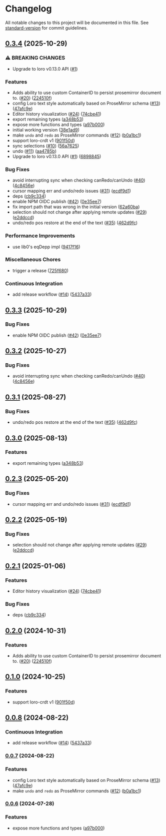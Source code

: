 # Changelog

All notable changes to this project will be documented in this file. See [standard-version](https://github.com/conventional-changelog/standard-version) for commit guidelines.

## [0.3.4](https://github.com/loro-dev/loro-prosemirror/compare/v0.3.3...v0.3.4) (2025-10-29)


### ⚠ BREAKING CHANGES

* Upgrade to loro v0.13.0 API ([#1](https://github.com/loro-dev/loro-prosemirror/issues/1))

### Features

* Adds ability to use custom ContainerID to persist prosemirror document to. ([#20](https://github.com/loro-dev/loro-prosemirror/issues/20)) ([224510f](https://github.com/loro-dev/loro-prosemirror/commit/224510f312e909994172ca9b193906dbf1811160))
* config Loro text style automatically based on ProseMirror schema ([#13](https://github.com/loro-dev/loro-prosemirror/issues/13)) ([47afc9e](https://github.com/loro-dev/loro-prosemirror/commit/47afc9eda4caef39f9f2d98701bf2bc61b23fa7d))
* Editor history visualization ([#24](https://github.com/loro-dev/loro-prosemirror/issues/24)) ([74cbe41](https://github.com/loro-dev/loro-prosemirror/commit/74cbe41a883d0c9fd3e9642dd0a3fe962f1496a8))
* export remaining types ([a348b53](https://github.com/loro-dev/loro-prosemirror/commit/a348b538c97b8d3d97260dad51c3e4224d8ca791))
* expose more functions and types ([a97b000](https://github.com/loro-dev/loro-prosemirror/commit/a97b000c373066d95974ae0242a7a685ab2766d7))
* initial working version ([38e1ad9](https://github.com/loro-dev/loro-prosemirror/commit/38e1ad908bfa2382f6a36d808b9c78085538db8f))
* make `undo` and `redo` as ProseMirror commands ([#12](https://github.com/loro-dev/loro-prosemirror/issues/12)) ([b0a1bc1](https://github.com/loro-dev/loro-prosemirror/commit/b0a1bc12da9f4fc1b6c74cf759b2427a191ae2be))
* support loro-crdt v1 ([901f50d](https://github.com/loro-dev/loro-prosemirror/commit/901f50d829da354de50846bd7f24bbd135f6485f))
* sync selections ([#10](https://github.com/loro-dev/loro-prosemirror/issues/10)) ([56a7625](https://github.com/loro-dev/loro-prosemirror/commit/56a7625f40b924ccbb22d9b0f11ea69a54d9bd31))
* undo ([#11](https://github.com/loro-dev/loro-prosemirror/issues/11)) ([aa4785b](https://github.com/loro-dev/loro-prosemirror/commit/aa4785ba75193128a0d608a4e9239f0a4431b554))
* Upgrade to loro v0.13.0 API ([#1](https://github.com/loro-dev/loro-prosemirror/issues/1)) ([6898845](https://github.com/loro-dev/loro-prosemirror/commit/6898845a6b26bfcd9a9eba86f592cb0c2bab0d30))


### Bug Fixes

* avoid interrupting sync when checking canRedo/canUndo ([#40](https://github.com/loro-dev/loro-prosemirror/issues/40)) ([4c8456e](https://github.com/loro-dev/loro-prosemirror/commit/4c8456e11537ebc69452715830f28096eb8a12ea))
* cursor mapping err and undo/redo issues ([#31](https://github.com/loro-dev/loro-prosemirror/issues/31)) ([ecdf9d1](https://github.com/loro-dev/loro-prosemirror/commit/ecdf9d1429b36acb1a2ecdccd6de28d118c1e390))
* deps ([cb9c334](https://github.com/loro-dev/loro-prosemirror/commit/cb9c334ec1b9de792e3113ce5208a02bbc995710))
* enable NPM OIDC publish ([#42](https://github.com/loro-dev/loro-prosemirror/issues/42)) ([0e35ee7](https://github.com/loro-dev/loro-prosemirror/commit/0e35ee79bbb114644b2f7b3635eb83262ac71c4a))
* fix import path that was wrong in the initial version ([62a60ba](https://github.com/loro-dev/loro-prosemirror/commit/62a60bab69901eae905f3ca070910112f6c1dacd))
* selection should not change after applying remote updates ([#29](https://github.com/loro-dev/loro-prosemirror/issues/29)) ([e2ddccd](https://github.com/loro-dev/loro-prosemirror/commit/e2ddccdf0d6d427491254977f4066c7e715a48e2))
* undo/redo pos restore at the end of the text ([#35](https://github.com/loro-dev/loro-prosemirror/issues/35)) ([462d9fc](https://github.com/loro-dev/loro-prosemirror/commit/462d9fc6bee578eb8c8eabf84f78c7ddc7db5b9d))


### Performance Improvements

* use lib0's eqDepp impl ([9417f16](https://github.com/loro-dev/loro-prosemirror/commit/9417f162700b11a1df68e654b22e0c09ea27108f))


### Miscellaneous Chores

* trigger a release ([725f680](https://github.com/loro-dev/loro-prosemirror/commit/725f6805e8f83df5fb980df06871914c6fe91df5))


### Continuous Integration

* add release workflow ([#14](https://github.com/loro-dev/loro-prosemirror/issues/14)) ([5437a33](https://github.com/loro-dev/loro-prosemirror/commit/5437a33752dd26e675a1928ebcaa9eabbc2de634))

## [0.3.3](https://github.com/loro-dev/loro-prosemirror/compare/v0.3.2...v0.3.3) (2025-10-29)


### Bug Fixes

* enable NPM OIDC publish ([#42](https://github.com/loro-dev/loro-prosemirror/issues/42)) ([0e35ee7](https://github.com/loro-dev/loro-prosemirror/commit/0e35ee79bbb114644b2f7b3635eb83262ac71c4a))

## [0.3.2](https://github.com/loro-dev/loro-prosemirror/compare/v0.3.1...v0.3.2) (2025-10-27)


### Bug Fixes

* avoid interrupting sync when checking canRedo/canUndo ([#40](https://github.com/loro-dev/loro-prosemirror/issues/40)) ([4c8456e](https://github.com/loro-dev/loro-prosemirror/commit/4c8456e11537ebc69452715830f28096eb8a12ea))

## [0.3.1](https://github.com/loro-dev/loro-prosemirror/compare/v0.3.0...v0.3.1) (2025-08-27)

### Bug Fixes

- undo/redo pos restore at the end of the text ([#35](https://github.com/loro-dev/loro-prosemirror/issues/35)) ([462d9fc](https://github.com/loro-dev/loro-prosemirror/commit/462d9fc6bee578eb8c8eabf84f78c7ddc7db5b9d))

## [0.3.0](https://github.com/loro-dev/loro-prosemirror/compare/v0.2.3...v0.3.0) (2025-08-13)

### Features

- export remaining types ([a348b53](https://github.com/loro-dev/loro-prosemirror/commit/a348b538c97b8d3d97260dad51c3e4224d8ca791))

## [0.2.3](https://github.com/loro-dev/loro-prosemirror/compare/v0.2.2...v0.2.3) (2025-05-20)

### Bug Fixes

- cursor mapping err and undo/redo issues ([#31](https://github.com/loro-dev/loro-prosemirror/issues/31)) ([ecdf9d1](https://github.com/loro-dev/loro-prosemirror/commit/ecdf9d1429b36acb1a2ecdccd6de28d118c1e390))

## [0.2.2](https://github.com/loro-dev/loro-prosemirror/compare/v0.2.1...v0.2.2) (2025-05-19)

### Bug Fixes

- selection should not change after applying remote updates ([#29](https://github.com/loro-dev/loro-prosemirror/issues/29)) ([e2ddccd](https://github.com/loro-dev/loro-prosemirror/commit/e2ddccdf0d6d427491254977f4066c7e715a48e2))

## [0.2.1](https://github.com/loro-dev/loro-prosemirror/compare/v0.2.0...v0.2.1) (2025-01-06)

### Features

- Editor history visualization ([#24](https://github.com/loro-dev/loro-prosemirror/issues/24)) ([74cbe41](https://github.com/loro-dev/loro-prosemirror/commit/74cbe41a883d0c9fd3e9642dd0a3fe962f1496a8))

### Bug Fixes

- deps ([cb9c334](https://github.com/loro-dev/loro-prosemirror/commit/cb9c334ec1b9de792e3113ce5208a02bbc995710))

## [0.2.0](https://github.com/loro-dev/loro-prosemirror/compare/v0.1.0...v0.2.0) (2024-10-31)

### Features

- Adds ability to use custom ContainerID to persist prosemirror document to. ([#20](https://github.com/loro-dev/loro-prosemirror/issues/20)) ([224510f](https://github.com/loro-dev/loro-prosemirror/commit/224510f312e909994172ca9b193906dbf1811160))

## [0.1.0](https://github.com/loro-dev/loro-prosemirror/compare/v0.0.8...v0.1.0) (2024-10-25)

### Features

- support loro-crdt v1 ([901f50d](https://github.com/loro-dev/loro-prosemirror/commit/901f50d829da354de50846bd7f24bbd135f6485f))

## [0.0.8](https://github.com/loro-dev/loro-prosemirror/compare/v0.0.7...v0.0.8) (2024-08-22)

### Continuous Integration

- add release workflow ([#14](https://github.com/loro-dev/loro-prosemirror/issues/14)) ([5437a33](https://github.com/loro-dev/loro-prosemirror/commit/5437a33752dd26e675a1928ebcaa9eabbc2de634))

### [0.0.7](https://github.com/loro-dev/prosemirror/compare/v0.0.6...v0.0.7) (2024-08-22)

### Features

- config Loro text style automatically based on ProseMirror schema ([#13](https://github.com/loro-dev/prosemirror/issues/13)) ([47afc9e](https://github.com/loro-dev/prosemirror/commit/47afc9eda4caef39f9f2d98701bf2bc61b23fa7d))
- make `undo` and `redo` as ProseMirror commands ([#12](https://github.com/loro-dev/prosemirror/issues/12)) ([b0a1bc1](https://github.com/loro-dev/prosemirror/commit/b0a1bc12da9f4fc1b6c74cf759b2427a191ae2be))

### [0.0.6](https://github.com/loro-dev/prosemirror/compare/v0.0.3...v0.0.6) (2024-07-28)

### Features

- expose more functions and types ([a97b000](https://github.com/loro-dev/prosemirror/commit/a97b000c373066d95974ae0242a7a685ab2766d7))
